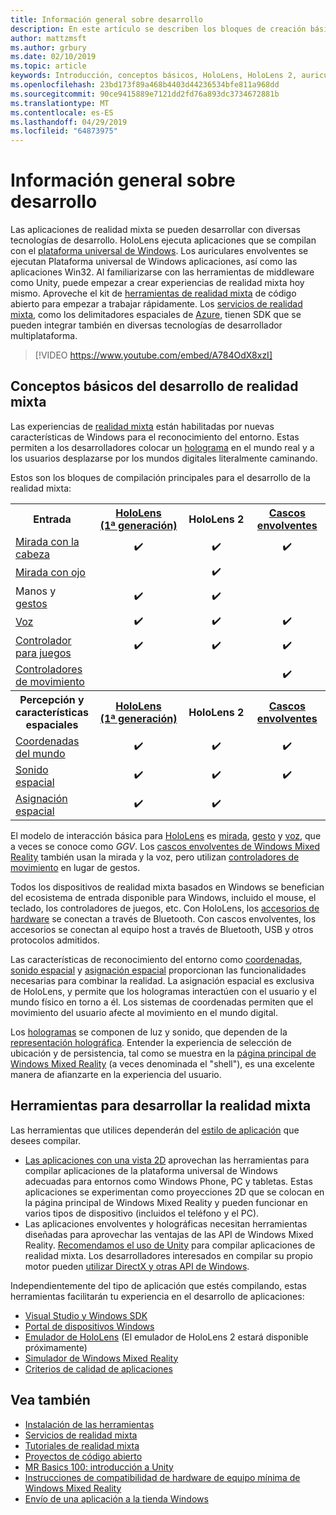 ```yaml
---
title: Información general sobre desarrollo
description: En este artículo se describen los bloques de creación básicos de desarrollo de una aplicación de Windows Mixed Reality.
author: mattzmsft
ms.author: grbury
ms.date: 02/10/2019
ms.topic: article
keywords: Introducción, conceptos básicos, HoloLens, HoloLens 2, auriculares envolvente, Unity, Visual Studio
ms.openlocfilehash: 23bd173f89a468b4403d44236534bfe811a968dd
ms.sourcegitcommit: 90ce9415889e7121dd2fd76a893dc3734672881b
ms.translationtype: MT
ms.contentlocale: es-ES
ms.lasthandoff: 04/29/2019
ms.locfileid: "64873975"
---
```

# <a name="development-overview"></a>Información general sobre desarrollo

Las aplicaciones de realidad mixta se pueden desarrollar con diversas tecnologías de desarrollo.  HoloLens ejecuta aplicaciones que se compilan con el [plataforma universal de Windows](https://dev.windows.com/getstarted).  Los auriculares envolventes se ejecutan Plataforma universal de Windows aplicaciones, así como las aplicaciones Win32.
Al familiarizarse con las herramientas de middleware como Unity, puede empezar a crear experiencias de realidad mixta hoy mismo.  Aproveche el kit de [herramientas de realidad mixta](install-the-tools.md) de código abierto para empezar a trabajar rápidamente.
Los <a href="https://azure.microsoft.com/topic/mixed-reality" target="_blank">servicios de realidad mixta</a>, como los delimitadores espaciales de <a href="https://docs.microsoft.com/azure/spatial-anchors" target="_blank">Azure</a>, tienen SDK que se pueden integrar también en diversas tecnologías de desarrollador multiplataforma.

>[!VIDEO https://www.youtube.com/embed/A784OdX8xzI]

## <a name="basics-of-mixed-reality-development"></a>Conceptos básicos del desarrollo de realidad mixta

Las experiencias de [realidad mixta](mixed-reality.md) están habilitadas por nuevas características de Windows para el reconocimiento del entorno. Estas permiten a los desarrolladores colocar un [holograma](hologram.md) en el mundo real y a los usuarios desplazarse por los mundos digitales literalmente caminando. 

Estos son los bloques de compilación principales para el desarrollo de la realidad mixta:

<table>
<tr>
<th>Entrada</th><th style="width:150px"> <a href="hololens-hardware-details.md">HoloLens (1ª generación)</a></th><th style="width:150px">HoloLens 2</th><th style="width:150px"> <a href="immersive-headset-hardware-details.md">Cascos envolventes</a></th>
</tr><tr>
<td> <a href="gaze.md">Mirada con la cabeza</a></td><td style="text-align: center;">✔️</td><td style="text-align: center;">✔️</td><td style="text-align: center;">✔️</td>
</tr><tr>
<td> <a href="gaze.md">Mirada con ojo</a></td><td></td><td style="text-align: center;">✔️</td><td></td>
</tr><tr>
<td> Manos y <a href="gestures.md">gestos</a></td><td style="text-align: center;">✔️</td><td style="text-align: center;">✔️</td><td></td>
</tr><tr>
<td> <a href="voice-input.md">Voz</a></td><td style="text-align: center;">✔️</td><td style="text-align: center;">✔️</td><td style="text-align: center;">✔️</td>
</tr><tr>
<td> <a href="hardware-accessories.md">Controlador para juegos</a></td><td style="text-align: center;">✔️</td><td style="text-align: center;">✔️</td><td style="text-align: center;">✔️</td>
</tr><tr>
<td> <a href="motion-controllers.md">Controladores de movimiento</a></td><td></td><td></td><td style="text-align: center;">✔️</td>
</tr><tr>
<th> Percepción y características espaciales</th><th style="width:150px"> <a href="hololens-hardware-details.md">HoloLens (1ª generación)</a></th><th style="width:150px">HoloLens 2</th><th style="width:150px"> <a href="immersive-headset-hardware-details.md">Cascos envolventes</a></th>
</tr><tr>
<td> <a href="coordinate-systems.md">Coordenadas del mundo</a></td><td style="text-align: center;">✔️</td><td style="text-align: center;">✔️</td><td style="text-align: center;">✔️</td>
</tr><tr>
<td> <a href="spatial-sound.md">Sonido espacial</a></td><td style="text-align: center;">✔️</td><td style="text-align: center;">✔️</td><td style="text-align: center;">✔️</td>
</tr><tr>
<td> <a href="spatial-mapping.md">Asignación espacial</a></td><td style="text-align: center;">✔️</td><td style="text-align: center;">✔️</td><td></td>
</tr>
</table>



El modelo de interacción básica para [HoloLens](hololens-hardware-details.md) es [mirada](gaze.md), [gesto](gestures.md) y [voz](voice-input.md), que a veces se conoce como *GGV*. Los [cascos envolventes de Windows Mixed Reality](immersive-headset-hardware-details.md) también usan la mirada y la voz, pero utilizan [controladores de movimiento](motion-controllers.md) en lugar de gestos.


Todos los dispositivos de realidad mixta basados en Windows se benefician del ecosistema de entrada disponible para Windows, incluido el mouse, el teclado, los controladores de juegos, etc. Con HoloLens, los [accesorios de hardware](hardware-accessories.md) se conectan a través de Bluetooth. Con cascos envolventes, los accesorios se conectan al equipo host a través de Bluetooth, USB y otros protocolos admitidos.

Las características de reconocimiento del entorno como [coordenadas](coordinate-systems.md), [sonido espacial](spatial-sound.md) y [asignación espacial](spatial-mapping.md) proporcionan las funcionalidades necesarias para combinar la realidad. La asignación espacial es exclusiva de HoloLens, y permite que los hologramas interactúen con el usuario y el mundo físico en torno a él. Los sistemas de coordenadas permiten que el movimiento del usuario afecte al movimiento en el mundo digital.

Los [hologramas](hologram.md) se componen de luz y sonido, que dependen de la [representación holográfica](rendering.md). Entender la experiencia de selección de ubicación y de persistencia, tal como se muestra en la [página principal de Windows Mixed Reality](navigating-the-windows-mixed-reality-home.md) (a veces denominada el "shell"), es una excelente manera de afianzarte en la experiencia del usuario.

## <a name="tools-for-developing-for-mixed-reality"></a>Herramientas para desarrollar la realidad mixta

Las herramientas que utilices dependerán del [estilo de aplicación](app-views.md) que desees compilar.
* [Las aplicaciones con una vista 2D](building-2d-apps.md) aprovechan las herramientas para compilar aplicaciones de la plataforma universal de Windows adecuadas para entornos como Windows Phone, PC y tabletas. Estas aplicaciones se experimentan como proyecciones 2D que se colocan en la página principal de Windows Mixed Reality y pueden funcionar en varios tipos de dispositivo (incluidos el teléfono y el PC).
* Las aplicaciones envolventes y holográficas necesitan herramientas diseñadas para aprovechar las ventajas de las API de Windows Mixed Reality. [Recomendamos el uso de Unity](unity-development-overview.md) para compilar aplicaciones de realidad mixta. Los desarrolladores interesados en compilar su propio motor pueden [utilizar DirectX y otras API de Windows](directx-development-overview.md).

Independientemente del tipo de aplicación que estés compilando, estas herramientas facilitarán tu experiencia en el desarrollo de aplicaciones:
* [Visual Studio y Windows SDK](using-visual-studio.md)
* [Portal de dispositivos Windows](using-the-windows-device-portal.md)
* [Emulador de HoloLens](using-the-hololens-emulator.md) (El emulador de HoloLens 2 estará disponible próximamente)
* [Simulador de Windows Mixed Reality](using-the-windows-mixed-reality-simulator.md)
* [Criterios de calidad de aplicaciones](app-quality-criteria.md)

## <a name="see-also"></a>Vea también
* [Instalación de las herramientas](install-the-tools.md)
* <a href="https://azure.microsoft.com/topic/mixed-reality" target="_blank">Servicios de realidad mixta</a>
* [Tutoriales de realidad mixta](tutorials.md)
* [Proyectos de código abierto](open-source-projects.md)
* [MR Basics 100: introducción a Unity](holograms-100.md)
* [Instrucciones de compatibilidad de hardware de equipo mínima de Windows Mixed Reality](https://docs.microsoft.com/windows/mixed-reality/enthusiast-guide/windows-mixed-reality-minimum-pc-hardware-compatibility-guidelines)
* [Envío de una aplicación a la tienda Windows](submitting-an-app-to-the-microsoft-store.md)
